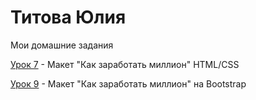 # Титова Юлия
Мои домашние задания

[Урок 7](https://juliatitova.github.io/lesson_7/ "") - Макет "Как заработать миллион" HTML/CSS


[Урок 9](https://juliatitova.github.io/lesson_9/ "") - Макет "Как заработать миллион" на Bootstrap

